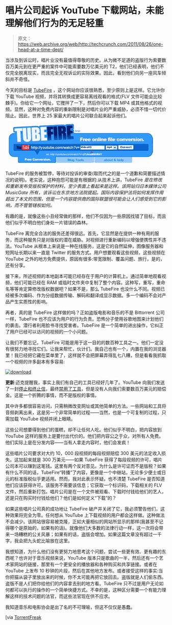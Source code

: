 # 唱片公司起诉 YouTube 下载网站，未能理解他们行为的无足轻重

> 原文：<https://web.archive.org/web/http://techcrunch.com/2011/08/26/one-head-at-a-time-dept/>

当涉及到诉讼时，唱片业没有最值得尊敬的历史。从为微不足道的盗版行为索要数百万美元到在更严重的案件中可能索要数万亿美元的 T2，他们已经表明，他们不仅完全脱离现实，而且完全无视诉讼的实际效果。因此，看到他们向另一座风车倾斜并不奇怪。

今天的目标是 [TubeFire](https://web.archive.org/web/20230203091359/http://www.tubefire.com/) ，这个网站你应该很熟悉，至少原则上是这样。它允许你下载 YouTube 视频，并将其转换成更容易离线观看的格式(FLV 文件可能会比较棘手)。你给它一个网址，它搅拌了一下，然后你可以下载 MP4 或其他格式的视频。显然，这种对免费内容的重新限制是对唱片业的严重威胁，必须不惜一切代价阻止。因此，世界上 25 家最大的唱片公司联合起来起诉他们。

![](img/630e637ac0962e9efc9bf976aaac1cb0.png "tubefire")

TubeFire 的服务被暂停，等待对投诉的审查(取而代之的是一个道歉和简要描述情况的说明)。老实说，这种抱怨可能是有根据的:从技术上讲，TubeFire *是在修改和重新发布受版权保护的材料，至少表面上看起来是这样。该网站归日本媒体公司 MusicGate 所有，该诉讼在东京地方法院提起。国际内容保护法将如何发挥作用超出了本文的范围，但是一个内容提供商的国际联盟很可能会让人们感受到它的影响，而不管管辖权如何。*

有趣的是，就像这些小丑经常做的那样，他们不仅因为一些原因找错了目标，而且他们似乎不明白他们身处一片错误的森林。

TubeFire 离完全合法的服务还差得很远。首先，它显然是在提供一种有用的服务，而这种服务只是对版权的潜在威胁。对视频进行重新编码以增强便携性并不违法。YouTube 从根本上来说是一种在线服务，这是它的自然延伸，图像服务器和短网址长期以来一直是 Twitter 的服务方式。用户想要观看这些视频，这些视频在 YouTube 之外的地方免费提供，原因有很多:带宽限制、覆盖问题、旅行，是的，还有分享。

接下来，所述视频的本地副本可能已经存在于用户的计算机上。通过简单地观看视频，他们可能已经在 RAM 或临时文件夹中复制了整个内容。这种写，重写，重命名等等肯定算修改版权数据吧？如果不是，那么 TubeFire 也没什么不同。视频已经被多次编码、作为分组数据传输、解码和翻译成显示数据。多一个编码不会对产品产生实质性的影响。

再者，真的是 TubeFire 这样做的吗？正如盗版电影和音乐的不是 Bittorrent 公司一样，TubeFire 也不应该为用户的行为负责。恐怖分子使用谷歌地图来计划他们的袭击。潜行者利用脸书寻找受害者。TubeFire 是一个简单的进出操作，它纠正了用户已经可以访问的视频的一个小问题。

让我们不要忘记，TubeFire 可能是用于这一目的的数百种工具之一。他们一定没有很努力地寻找它们。让我来帮忙，伙计们。我自己也有一个，内置在我的浏览器里！我已经把它藏在菜单里了，这样就不会把屏幕弄得乱七八糟，但是看看我抓取一个视频的许多副本有多容易:

[![](img/2819da939dd155b8fa2834d448dd134e.png "download")](https://web.archive.org/web/20230203091359/https://techcrunch.com/wp-content/uploads/2011/08/download.jpg)

**更新**:迈克提醒我，事实上我们有自己的工具已经好几年了。YouTube 向我们发送了一封[停止和终止信](https://web.archive.org/web/20230203091359/https://techcrunch.com/2006/11/15/huh-youtube-sends-techcrunch-a-cease-desist/)，最终[禁用了工具](https://web.archive.org/web/20230203091359/https://techcrunch.com/2009/02/13/youtube-kills-our-video-download-tool/)，但是没有人向我们索要数百万美元的赔偿金。这是一个折腾的事情，而不是版权的事情。

其中许多都很容易访问，只需稍微改变网址或其他简单的方法。一些网站和工具将音频剥离出来，这是另一个非常简单的过程——当然，也是一个可复制的过程，只需加载 YouTube 视频并闭上眼睛。

这些公司想要得到他们的蛋糕，却不让任何人吃。他们似乎不明白，把内容放到 YouTube 这样的服务上是要付出代价的。他们把内容公之于众，对所有人免费。他们实际上是在分发内容——当有人拿走内容时，他们会发疯！

这些唱片公司要求对大约 10，000 段视频的每段视频赔偿 300 美元的法定收入损失。这加起来就是 300 万美元——如果 TubeFire 获得了每段视频的许可，唱片公司本可以赚到这笔钱。这里有两个反对意见。为什么是许可证而不是版税？如果有什么不同的话，TubeFire“转播”了内容，更像是一个中继站，无论多少便士或日元的标准版税似乎更适用。然而，我对此表示怀疑。也不清楚 TubeFire 是否知道他们应该获得许可。该服务不需要该信息；它获取一个标识码，下载相关的 FLV 文件，然后重新打包。唱片公司是在一个文件被观看、下载时付钱给他们的艺人，还是只在购买时付钱给他们？他们是如何定义“下载”的？

如果这些唱片公司真的成功地让 TubeFire 破产并关闭了它，我必须警告他们，这种效果将完全为零。任何想从 YouTube 上下载视频的用户都会这样做。这种做法不会减少。该网站很容易被克隆，正如大量相似的网站所显示的那样(我甚至不记得哪个是原始的，如果有的话)。就像他们大多数的法律行动一样，这一次将会带来一场糟糕的公关风暴；如果有的话，盗版会增加。如果这篇文章没有超过一千字，我会把九头蛇比喻放在这里。

我想知道，为什么他们没有更努力地思考这个问题，尝试一些更有效、更有趣的东西呢？也许对于音乐视频来说，YouTube 版本只是歌曲的一半，然后还有一个艺术家网站的链接，那里有一个更安全的播放器和各种购买和共享链接。或者在 YouTube 上发布 10 秒钟的片段，然后在其他地方发布。或者接受这样的事实:当你把猫从袋子里放出来的时候，你不太可能再把它放回去。盗版就是人们偷东西。盗版不是人们把你给他们的内容拿去别的地方看。TubeFire 只不过是用户无论如何都可以执行的操作的一个简单快捷方式。不幸的是，这种区分需要一个有能力理解这样的技术问题的法官，而这些法官现在供不应求。

我知道音乐和电影协会是出了名的不可理喻，但这不仅仅是愚蠢。

[via [TorrentFreak](https://web.archive.org/web/20230203091359/http://torrentfreak.com/youtube-downloader-site-sued-by-worlds-biggest-music-labels-110826/)